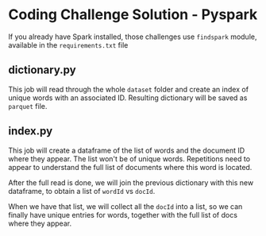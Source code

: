 # Coding Challenge Solution - Pyspark

If you already have Spark installed, those challenges use `findspark` module, available in the `requirements.txt` file

## dictionary.py

This job will read through the whole `dataset` folder and create an index of unique words with an associated ID. 
Resulting dictionary will be saved as `parquet` file.

## index.py

This job will create a dataframe of the list of words and the document ID where they appear. 
The list won't be of unique words. Repetitions need to appear to understand the full list of documents where this word is located. 

After the full read is done, we will join the previous dictionary with this new dataframe, to obtain a list of `wordId` vs `docId`. 

When we have that list, we will collect all the `docId` into a list, so we can finally have unique entries for words, together with the full list of docs where they appear. 

